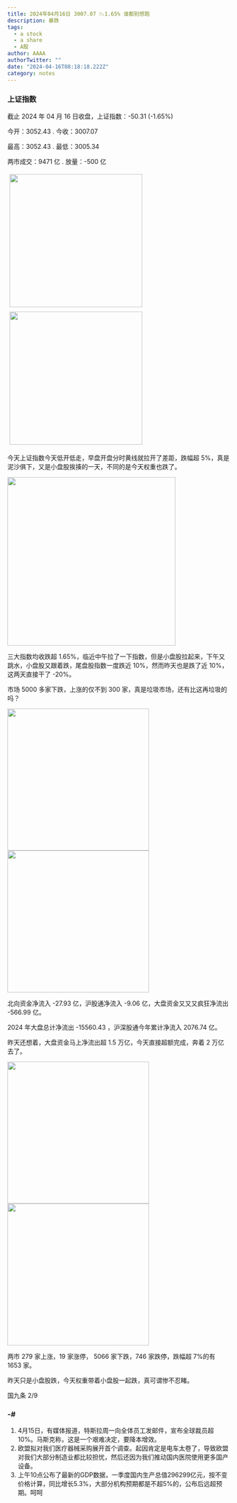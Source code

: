 ```yaml
---
title: 2024年04月16日 3007.07 📉1.65% 谁都别想跑
description: 暴跌
tags:
  - a stock
  - a share
  - A股
author: AAAA
authorTwitter: ""
date: "2024-04-16T08:18:18.222Z"
category: notes
---
```


### 上证指数

截止 2024 年 04 月 16 日收盘，上证指数：<span class="font-semibold text-g-6">-50.31 (-1.65%)</span>

今开：<span class="font-semibold text-g-5">3052.43 </span> . 今收：<span class="font-semibold text-g-5">3007.07 </span>

最高：<span class="font-semibold text-g-5">3052.43 </span> . 最低：<span class="font-semibold text-g-5">3005.34 </span>

两市成交：<span class="font-semibold">9471 亿</span> . 放量：<span class="font-semibold text-g-5">-500 亿</span>

<img src="/images/uploads/2024-04/20240416-zs-sh.png" style="width: 300px;display:inline-block;margin: 5px">
<img src="/images/uploads/2024-04/20240416-zs-sh-rk.png" style="width: 300px;display:inline-block;margin: 5px">

今天上证指数今天低开低走，早盘开盘分时黄线就拉开了差距，跌幅超 5%，真是泥沙俱下，又是小盘股挨揍的一天，不同的是今天权重也跌了。

<img src="/images/uploads/2024-04/20240416-pic-1.png" width="380">

三大指数均收跌超 1.65%，临近中午拉了一下指数，但是小盘股拉起来，下午又跳水，小盘股又跟着跌，尾盘股指数一度跌近 10%，然而昨天也是跌了近 10%，这两天直接干了 -20%。

市场 5000 多家下跌，上涨的仅不到 300 家，真是垃圾市场，还有比这再垃圾的吗？

<img src="/images/uploads/2024-04/20240416-zs-global.png" width="320">
<img src="/images/uploads/2024-04/20240416-zs-bs.png" width="320">

北向资金净流入 <span class="font-semibold text-g-5">-27.93 亿</span>，沪股通净流入 <span class="font-semibold text-g-6">-9.06 亿</span>，大盘资金又又又疯狂净流出 <span class="font-semibold text-g-7">-566.99 亿</span>。

2024 年大盘总计净流出 <span class="font-semibold text-g-8">-15560.43 </span>，沪深股通今年累计净流入 <span class="font-semibold text-r-7">2076.74 </span>亿。

昨天还想着，大盘资金马上净流出超 1.5 万亿，今天直接超额完成，奔着 2 万亿去了。

<img src="/images/uploads/2024-04/20240416-zs-as.png" width="320">
<img src="/images/uploads/2024-04/20240416-zs-zdtj.png" width="320">

两市 <span class="text-r-6">279</span> 家上涨，19 家涨停， <span class="font-semibold text-g-6">5066</span> 家下跌，746 家跌停，跌幅超 7%的有 1653 家。

昨天只是小盘股跌，今天权重带着小盘股一起跌，真可谓惨不忍睹。

国九条 2/9

### -#

1. 4月15日，有媒体报道，特斯拉周一向全体员工发邮件，宣布全球裁员超10%。马斯克称，这是一个艰难决定，要降本增效。
2. 欧盟拟对我们医疗器械采购展开首个调查。起因肯定是电车太卷了，导致欧盟对我们大部分制造业都比较担忧，然后还因为我们推动国内医院使用更多国产设备。
3. 上午10点公布了最新的GDP数据，一季度国内生产总值296299亿元，按不变价格计算，同比增长5.3%，大部分机构预期都是不超5%的，公布后远超预期。呵呵
